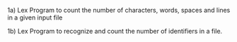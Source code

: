 1a) Lex Program to count the number of characters, words, spaces and lines in a given input file




1b) Lex Program to recognize and count the number of identifiers in a file.
